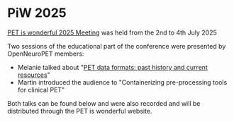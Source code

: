 # PiW 2025

[PET is wonderful 2025 Meeting](https://petiswonderful.org/) was held from the 2nd to 4th July 2025

Two sessions of the educational part of the conference were presented by OpenNeuroPET members:

* Melanie talked about "[PET data formats: past history and current resources](https://raw.githubusercontent.com/openneuropet/outreach/main/PET-Is-Wonderful2025/PETisWonderful2025_Ganz.pdf)"
* Martin introduced the audience to "Containerizing pre-processing tools for clinical PET"

Both talks can be found below and were also recorded and will be distributed through the PET is wonderful website.
